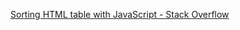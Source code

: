 
[Sorting HTML table with JavaScript - Stack Overflow](https://stackoverflow.com/questions/14267781/sorting-html-table-with-javascript)
